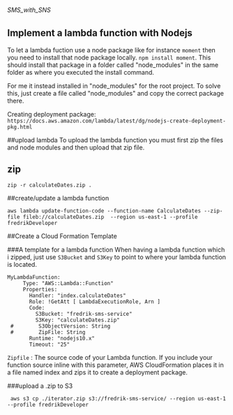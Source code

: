 ###### SMS_with_SNS


## Implement a lambda function with Nodejs
To let a lambda fuction use a node package like for instance `moment` then you need to install that node package locally.
`npm install moment`. This should install that package in a folder called "node_modules" in the same folder as where you 
executed the install command.

For me it instead installed in "node_modules" for the root project. To solve this, just create a file called "node_modules"
and copy the correct package there.    

Creating deployment package: `https://docs.aws.amazon.com/lambda/latest/dg/nodejs-create-deployment-pkg.html`


##upload lambda
To upload the lambda function you must first zip the files and node modules and then upload that zip file.


## zip

`zip -r calculateDates.zip .
`

##create/update a lambda function

`aws lambda update-function-code --function-name CalculateDates --zip-file fileb://calculateDates.zip  --region us-east-1 --profile fredrikDeveloper
`


##Create a Cloud Formation Template 

###A template for a lambda function
When having a lambda function which i zipped, just use `S3Bucket` and `S3Key` to point to where your lambda function is located.

```
MyLambdaFunction:
     Type: "AWS::Lambda::Function"
     Properties:
       Handler: "index.calculateDates"
       Role: !GetAtt [ LambdaExecutionRole, Arn ]
       Code:
         S3Bucket: "fredrik-sms-service"
         S3Key: "calculateDates.zip"
 #        S3ObjectVersion: String
 #        ZipFile: String               
       Runtime: "nodejs10.x"
       Timeout: "25"
```
       
       
`Zipfile` : The source code of your Lambda function. If you include your function source inline with this parameter, AWS CloudFormation places it in a file named index and zips it to create a deployment package.      


###upload a .zip to S3
```
 aws s3 cp ./iterator.zip s3://fredrik-sms-service/ --region us-east-1 --profile fredrikDeveloper
```